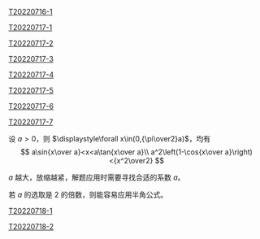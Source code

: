 [T20220716-1](..\题库\T20220716-1.md)

[T20220717-1](..\题库\T20220717-1.md)

[T20220717-2](..\题库\T20220717-2.md)

[T20220717-3](..\题库\T20220717-3.md)

[T20220717-4](..\题库\T20220717-4.md)

[T20220717-5](..\题库\T20220717-5.md)

[T20220717-6](..\题库\T20220717-6.md)

[T20220717-7](..\题库\T20220717-7.md)

设 $a >0$，则 $\displaystyle\forall x\in(0,{\pi\over2}a)$，均有
$$
a\sin{x\over a}<x<a\tan{x\over a}\\
a^2\left(1-\cos{x\over a}\right)<{x^2\over2}
$$

$a$ 越大，放缩越紧，解题应用时需要寻找合适的系数 $a$。

若 $a$ 的选取是 $2$ 的倍数，则能容易应用半角公式。

[T20220718-1](..\题库\T20220718-1.md)

[T20220718-2](..\题库\T20220718-2.md) 
